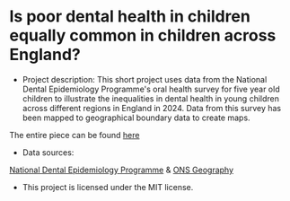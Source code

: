 # Is poor dental health in children equally common in children across England?

* Project description:
This short project uses data from the National Dental Epidemiology Programme's oral health survey for five year old children to illustrate the inequalities in dental health in young children across different regions in England in 2024. Data from this survey has been mapped to geographical boundary data to create maps. 

The entire piece can be found [here](https://www.nuffieldtrust.org.uk/)

* Data sources:

[National Dental Epidemiology Programme](https://www.gov.uk/government/statistics/oral-health-survey-of-5-year-old-schoolchildren-2024/national-dental-epidemiology-programme-ndep-for-england-oral-health-survey-of-5-year-old-schoolchildren-2024) & [ONS Geography](https://geoportal.statistics.gov.uk/)

* This project is licensed under the MIT license.
